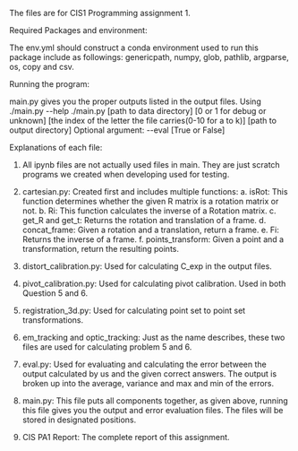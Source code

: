 The files are for CIS1 Programming assignment 1.

Required Packages and environment:

The env.yml should construct a conda environment used to run this package include as followings:
genericpath, numpy, glob, pathlib, argparse, os, copy and csv.

Running the program:

main.py gives you the proper outputs listed in the output files. Using ./main.py --help
./main.py [path to data directory] [0 or 1 for debug or unknown] [the index of the letter the file carries(0-10 for a to k)] [path to output directory]
Optional argument: --eval [True or False]

Explanations of each file:

1. All ipynb files are not actually used files in main. They are just scratch programs we created when developing used for testing.

2. cartesian.py: Created first and includes multiple functions:
    a. isRot: This function determines whether the given R matrix is a rotation matrix or not.
    b. Ri: This function calculates the inverse of a Rotation matrix.
    c. get_R and get_t: Returns the rotation and translation of a frame.
    d. concat_frame: Given a rotation and a translation, return a frame.
    e. Fi: Returns the inverse of a frame.
    f. points_transform: Given a point and a transformation, return the resulting points.

3. distort_calibration.py: Used for calculating C_exp in the output files.

4. pivot_calibration.py: Used for calculating pivot calibration. Used in both Question 5 and 6.

5. registration_3d.py: Used for calculating point set to point set transformations.

6. em_tracking and optic_tracking: Just as the name describes, these two files are used for calculating problem 5 and 6.

7. eval.py: Used for evaluating and calculating the error between the output calculated by us and the given correct answers. The output is broken up into the average, variance and max and min of the errors.

8. main.py: This file puts all components together, as given above, running this file gives you the output and error evaluation files. The files will be stored in designated positions.

9. CIS PA1 Report: The complete report of this assignment.
